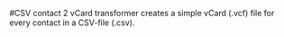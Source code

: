 #CSV contact 2 vCard transformer
creates a simple vCard (.vcf) file for every contact in a CSV-file (.csv).